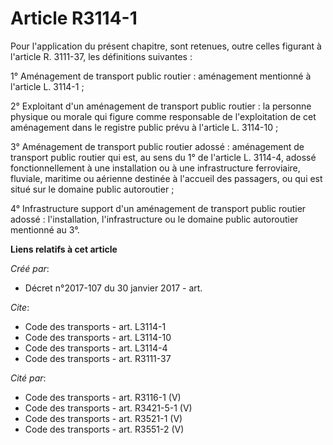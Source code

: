 # Article R3114-1

Pour l'application du présent chapitre, sont retenues, outre celles figurant à l'article R. 3111-37, les définitions
suivantes : 

1° Aménagement de transport public routier : aménagement mentionné à l'article L. 3114-1 ; 

2° Exploitant d'un aménagement de transport public routier : la personne physique ou morale qui figure comme responsable de
l'exploitation de cet aménagement dans le registre public prévu à l'article L. 3114-10 ; 

3° Aménagement de transport public routier adossé : aménagement de transport public routier qui est, au sens du 1° de
l'article L. 3114-4, adossé fonctionnellement à une installation ou à une infrastructure ferroviaire, fluviale, maritime ou
aérienne destinée à l'accueil des passagers, ou qui est situé sur le domaine public autoroutier ; 

4° Infrastructure support d'un aménagement de transport public routier adossé : l'installation, l'infrastructure ou le
domaine public autoroutier mentionné au 3°.

**Liens relatifs à cet article**

_Créé par_:

  - Décret n°2017-107 du 30 janvier 2017 - art.

_Cite_:

  - Code des transports - art. L3114-1
  - Code des transports - art. L3114-10
  - Code des transports - art. L3114-4
  - Code des transports - art. R3111-37

_Cité par_:

  - Code des transports - art. R3116-1 (V)
  - Code des transports - art. R3421-5-1 (V)
  - Code des transports - art. R3521-1 (V)
  - Code des transports - art. R3551-2 (V)
